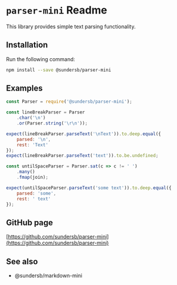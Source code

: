 # `parser-mini` Readme

This library provides simple text parsing functionality.

## Installation

Run the following command:

~~~sh
npm install --save @sundersb/parser-mini
~~~

## Examples

~~~js
const Parser = require('@sundersb/parser-mini');

const lineBreakParser = Parser
    .char('\n')
    .or(Parser.string('\r\n'));

expect(lineBreakParser.parseText('\nText')).to.deep.equal({
    parsed: '\n',
    rest: 'Text'
});
expect(lineBreakParser.parseText('text')).to.be.undefined;

const untilSpaceParser = Parser.sat(c => c != ' ')
    .many()
    .fmap(join);

expect(untilSpaceParser.parseText('some text')).to.deep.equal({
    parsed: 'some',
    rest: ' text'
});
~~~

## GitHub page

[https://github.com/sundersb/parser-mini](https://github.com/sundersb/parser-mini)

## See also

* @sundersb/markdown-mini
